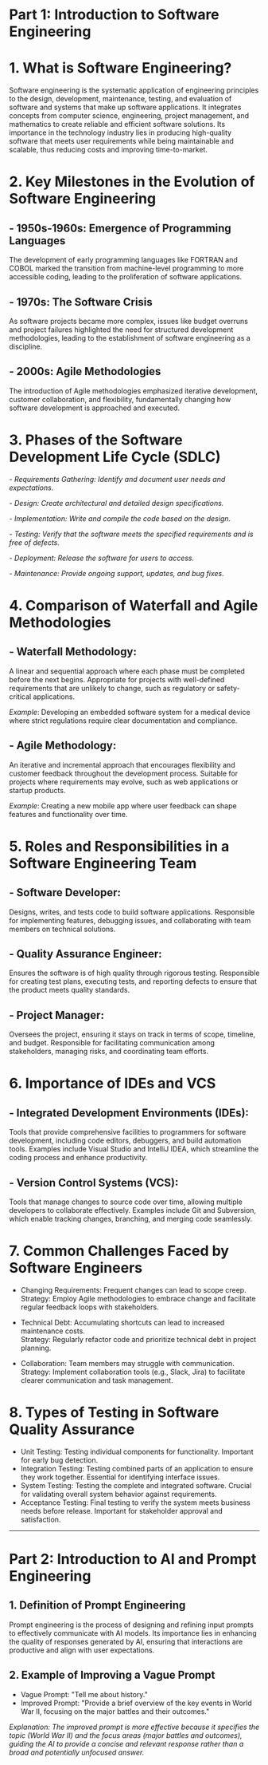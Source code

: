  # Part 1: Introduction to Software Engineering

 # 1. What is Software Engineering?
Software engineering is the systematic application of engineering principles to the design, development, maintenance, testing, and evaluation of software and systems that make up software applications. It integrates concepts from computer science, engineering, project management, and mathematics to create reliable and efficient software solutions. Its importance in the technology industry lies in producing high-quality software that meets user requirements while being maintainable and scalable, thus reducing costs and improving time-to-market.

 # 2. Key Milestones in the Evolution of Software Engineering
## - 1950s-1960s: Emergence of Programming Languages  
  The development of early programming languages like FORTRAN and COBOL marked the transition from machine-level programming to more accessible coding, leading to the proliferation of software applications.

## - 1970s: The Software Crisis  
  As software projects became more complex, issues like budget overruns and project failures highlighted the need for structured development methodologies, leading to the establishment of software engineering as a discipline.

## - 2000s: Agile Methodologies  
  The introduction of Agile methodologies emphasized iterative development, customer collaboration, and flexibility, fundamentally changing how software development is approached and executed.

# 3. Phases of the Software Development Life Cycle (SDLC)
_- Requirements Gathering: Identify and document user needs and expectations._

_- Design: Create architectural and detailed design specifications._

_- Implementation: Write and compile the code based on the design._

_- Testing: Verify that the software meets the specified requirements and is free of defects._

_- Deployment: Release the software for users to access._

_- Maintenance: Provide ongoing support, updates, and bug fixes._

# 4. Comparison of Waterfall and Agile Methodologies
## - Waterfall Methodology:  
  A linear and sequential approach where each phase must be completed before the next begins. Appropriate for projects with well-defined requirements that are unlikely to change, such as regulatory or safety-critical applications.

  _Example_: Developing an embedded software system for a medical device where strict regulations require clear documentation and compliance.

## - Agile Methodology:  
  An iterative and incremental approach that encourages flexibility and customer feedback throughout the development process. Suitable for projects where requirements may evolve, such as web applications or startup products.

  _Example_: Creating a new mobile app where user feedback can shape features and functionality over time.

# 5. Roles and Responsibilities in a Software Engineering Team
## - Software Developer:  
  Designs, writes, and tests code to build software applications. Responsible for implementing features, debugging issues, and collaborating with team members on technical solutions.

## - Quality Assurance Engineer:  
  Ensures the software is of high quality through rigorous testing. Responsible for creating test plans, executing tests, and reporting defects to ensure that the product meets quality standards.

## - Project Manager:  
  Oversees the project, ensuring it stays on track in terms of scope, timeline, and budget. Responsible for facilitating communication among stakeholders, managing risks, and coordinating team efforts.

# 6. Importance of IDEs and VCS
## - Integrated Development Environments (IDEs):  
  Tools that provide comprehensive facilities to programmers for software development, including code editors, debuggers, and build automation tools. Examples include Visual Studio and IntelliJ IDEA, which streamline the coding process and enhance productivity.

## - Version Control Systems (VCS):  
  Tools that manage changes to source code over time, allowing multiple developers to collaborate effectively. Examples include Git and Subversion, which enable tracking changes, branching, and merging code seamlessly.

# 7. Common Challenges Faced by Software Engineers
- Changing Requirements: Frequent changes can lead to scope creep.  
  Strategy: Employ Agile methodologies to embrace change and facilitate regular feedback loops with stakeholders.

- Technical Debt: Accumulating shortcuts can lead to increased maintenance costs.  
  Strategy: Regularly refactor code and prioritize technical debt in project planning.

- Collaboration: Team members may struggle with communication.  
  Strategy: Implement collaboration tools (e.g., Slack, Jira) to facilitate clearer communication and task management.

# 8. Types of Testing in Software Quality Assurance
- Unit Testing: Testing individual components for functionality. Important for early bug detection.
- Integration Testing: Testing combined parts of an application to ensure they work together. Essential for identifying interface issues.
- System Testing: Testing the complete and integrated software. Crucial for validating overall system behavior against requirements.
- Acceptance Testing: Final testing to verify the system meets business needs before release. Important for stakeholder approval and satisfaction.

---

# Part 2: Introduction to AI and Prompt Engineering

## 1. Definition of Prompt Engineering
Prompt engineering is the process of designing and refining input prompts to effectively communicate with AI models. Its importance lies in enhancing the quality of responses generated by AI, ensuring that interactions are productive and align with user expectations.

## 2. Example of Improving a Vague Prompt
- Vague Prompt: "Tell me about history."
- Improved Prompt: "Provide a brief overview of the key events in World War II, focusing on the major battles and their outcomes."

_Explanation: The improved prompt is more effective because it specifies the topic (World War II) and the focus areas (major battles and outcomes), guiding the AI to provide a concise and relevant response rather than a broad and potentially unfocused answer._


